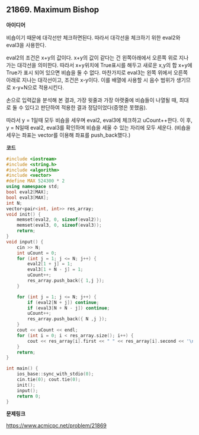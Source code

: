 ## 21869. Maximum Bishop

**아이디어**

비숍이기 때문에 대각선만 체크하면된다. 따라서 대각선을 체크하기 위한 eval2와 eval3을 사용한다.

eval2의 조건은 x+y의 값이다. x+y의 값이 같다는 건 왼쪽아래에서 오른쪽 위로 지나가는 대각선을 의미한다. 따라서 x+y위치에 True표시를 해두고 새로운 x,y의 합 x+y에 True가 표시 되어 있으면 비숍을 둘 수 없다. 마찬가지로 eval3는 왼쪽 위에서 오른쪽 아래로 지나는 대각선이고, 조건은 x-y이다. 이를 배열에 사용할 시 음수 범위가 생기므로 x-y+N으로 적용시킨다. 

손으로 입력값을 분석해 본 결과, 가장 윗줄과 가장 아랫줄에 비숍들이 나열될 때, 최대로 둘 수 있다고 판단하여 적용한 결과 정답이었다(증명은 못했음).

따라서 y = 1일때 모두 비숍을 세우며 eval2, eval3에 체크하고 uCount++한다. 이 후, y = N일때 eval2, eval3를 확인하며 비숍을 세울 수 있는 자리에 모두 세운다. (비숍을 세우는 좌표는 vector를 이용해 좌표를 push_back했다.) 

**코드**

```c++
#include <iostream>
#include <string.h>
#include <algorithm>
#include <vector>
#define MAX 524300 * 2
using namespace std;
bool eval2[MAX];
bool eval3[MAX];
int N;
vector<pair<int, int>> res_array;
void init() {
	memset(eval2, 0, sizeof(eval2));
	memset(eval3, 0, sizeof(eval3));
	return;
}
void input() {
	cin >> N;
	int uCount = 0;
	for (int j = 1; j <= N; j++) {
		eval2[1 + j] = 1;
		eval3[1 + N - j] = 1;
		uCount++;
		res_array.push_back({ 1,j });
	}

	for (int j = 1; j <= N; j++) {
		if (eval2[N + j]) continue;
		if (eval3[N + N - j]) continue;
		uCount++;
		res_array.push_back({ N ,j });
	}
	cout << uCount << endl;
	for (int i = 0; i < res_array.size(); i++) {
		cout << res_array[i].first << " " << res_array[i].second << '\n';
	}
	return;
}

int main() {
	ios_base::sync_with_stdio(0);
	cin.tie(0); cout.tie(0);
	init();
	input();
	return 0;
}
```

**문제링크**

https://www.acmicpc.net/problem/21869


